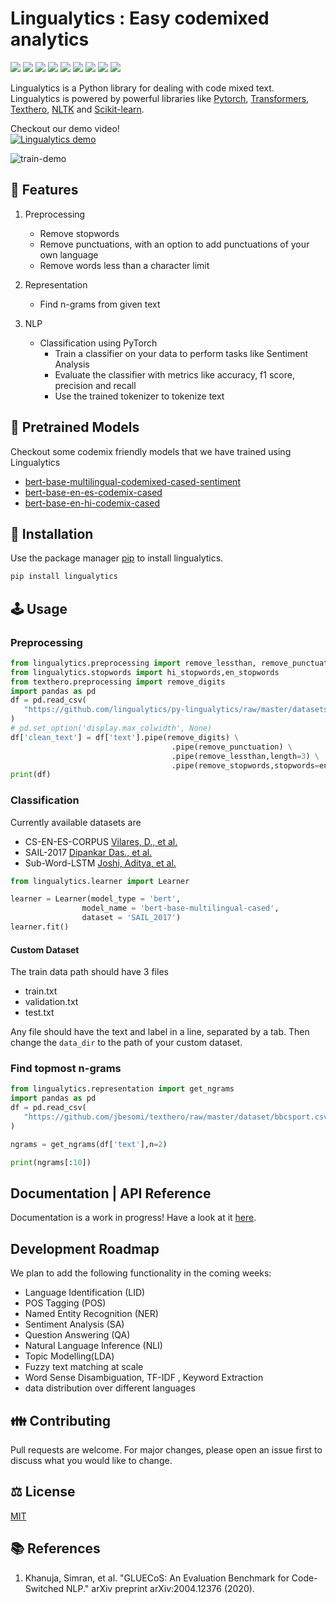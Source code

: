 
# Lingualytics : Easy codemixed analytics

![](https://img.shields.io/github/issues-raw/lingualytics/py-lingualytics?style=flat-square)
![](https://img.shields.io/pypi/dm/lingualytics?style=flat-square)
![](https://img.shields.io/website?url=https%3A%2F%2Flingualytics.tech%2F&style=flat-square)
![](https://img.shields.io/pypi/v/lingualytics?style=flat-square)
![](https://img.shields.io/pypi/status/lingualytics?style=flat-square&label=stage)
![](https://img.shields.io/github/languages/count/lingualytics/py-lingualytics?style=flat-square)
![](https://img.shields.io/github/languages/code-size/lingualytics/py-lingualytics?style=flat-square)
![](https://img.shields.io/librariesio/github/lingualytics/py-lingualytics?style=flat-square)
![](https://img.shields.io/github/license/lingualytics/py-lingualytics?style=flat-square)

Lingualytics is a Python library for dealing with code mixed text.  
Lingualytics is powered by powerful libraries like [Pytorch](https://pytorch.org/), [Transformers](https://huggingface.co/transformers), [Texthero](https://texthero.org/), [NLTK](http://www.nltk.org/) and [Scikit-learn](https://scikit-learn.org/).

Checkout our demo video!  
[![Lingualytics demo](https://i.imgur.com/q4L9cKU.png)](https://www.youtube.com/watch?v=NqzBkihsYPE)

![train-demo](github/train-demo.gif)

## 🌟 Features

1. Preprocessing
    - Remove stopwords
    - Remove punctuations, with an option to add punctuations of your own language
    - Remove words less than a character limit

2. Representation
    - Find n-grams from given text

3. NLP
    - Classification using PyTorch
        - Train a classifier on your data to perform tasks like Sentiment Analysis
        - Evaluate the classifier with metrics like accuracy, f1 score, precision and recall
        - Use the trained tokenizer to tokenize text

## 🧠 Pretrained Models

Checkout some codemix friendly models that we have trained using Lingualytics

- [bert-base-multilingual-codemixed-cased-sentiment](https://huggingface.co/rohanrajpal/bert-base-multilingual-codemixed-cased-sentiment)
- [bert-base-en-es-codemix-cased](https://huggingface.co/rohanrajpal/bert-base-en-es-codemix-cased)
- [bert-base-en-hi-codemix-cased](https://huggingface.co/rohanrajpal/bert-base-en-hi-codemix-cased)

## 💾 Installation

Use the package manager [pip](https://pip.pypa.io/en/stable/) to install lingualytics.

```bash
pip install lingualytics
```

## 🕹️ Usage

### Preprocessing

```python
from lingualytics.preprocessing import remove_lessthan, remove_punctuation, remove_stopwords
from lingualytics.stopwords import hi_stopwords,en_stopwords
from texthero.preprocessing import remove_digits
import pandas as pd
df = pd.read_csv(
   "https://github.com/lingualytics/py-lingualytics/raw/master/datasets/SAIL_2017/Processed_Data/Devanagari/validation.txt", header=None, sep='\t', names=['text','label']
)
# pd.set_option('display.max_colwidth', None)
df['clean_text'] = df['text'].pipe(remove_digits) \
                                    .pipe(remove_punctuation) \
                                    .pipe(remove_lessthan,length=3) \
                                    .pipe(remove_stopwords,stopwords=en_stopwords.union(hi_stopwords))
print(df)
```

### Classification

Currently available datasets are

- CS-EN-ES-CORPUS [Vilares, D., et al.](https://www.aclweb.org/anthology/W15-2902/)
- SAIL-2017 [Dipankar Das., et al.](http://www.dasdipankar.com/SAILCodeMixed.html)
- Sub-Word-LSTM [Joshi, Aditya, et al.](https://www.aclweb.org/anthology/C16-1234/)

```python
from lingualytics.learner import Learner

learner = Learner(model_type = 'bert',
                model_name = 'bert-base-multilingual-cased',
                dataset = 'SAIL_2017')
learner.fit()
```

#### Custom Dataset

The train data path should have 3 files

- train.txt
- validation.txt
- test.txt

Any file should have the text and label in a line, separated by a tab. Then change the `data_dir` to the path of your custom dataset.

### Find topmost n-grams

```python
from lingualytics.representation import get_ngrams
import pandas as pd
df = pd.read_csv(
   "https://github.com/jbesomi/texthero/raw/master/dataset/bbcsport.csv"
)

ngrams = get_ngrams(df['text'],n=2)

print(ngrams[:10])
```

## Documentation | API Reference

Documentation is a work in progress! Have a look at it [here](https://lingualytics.github.io/py-lingualytics/).

## Development Roadmap

We plan to add the following functionality in the coming weeks:

- Language Identification (LID)
- POS Tagging (POS)
- Named Entity Recognition (NER)
- Sentiment Analysis (SA)
- Question Answering (QA)
- Natural Language Inference (NLI)
- Topic Modelling(LDA)
- Fuzzy text matching at scale
- Word Sense Disambiguation, TF-IDF , Keyword Extraction
- data distribution over different languages

## 👪 Contributing

Pull requests are welcome. For major changes, please open an issue first to discuss what you would like to change.

## ⚖️ License

[MIT](https://choosealicense.com/licenses/mit/)

## 📚 References

1. Khanuja, Simran, et al. "GLUECoS: An Evaluation Benchmark for Code-Switched NLP." arXiv preprint arXiv:2004.12376 (2020).
